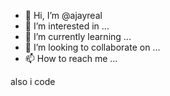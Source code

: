 - 👋 Hi, I’m @ajayreal
- 👀 I’m interested in ...
- 🌱 I’m currently learning ...
- 💞️ I’m looking to collaborate on ...
- 📫 How to reach me ...

<!---
ajayreal/ajayreal is a ✨ special ✨ repository because its `README.md` (this file) appears on your GitHub profile.
You can click the Preview link to take a look at your changes.
--->
also i code
